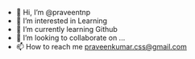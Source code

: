 - 👋 Hi, I’m @praveentnp
- 👀 I’m interested in Learning
- 🌱 I’m currently learning Github
- 💞️ I’m looking to collaborate on ...
- 📫 How to reach me praveenkumar.css@gmail.com

<!---
praveentnp/praveentnp is a ✨ special ✨ repository because its `README.md` (this file) appears on your GitHub profile.
You can click the Preview link to take a look at your changes.
--->
